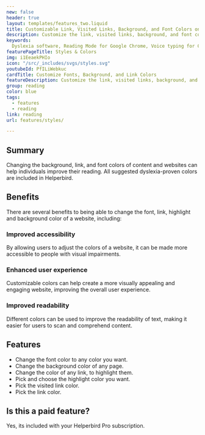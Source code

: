 ```yaml
---
new: false
header: true
layout: templates/features_two.liquid
title: Customizable Link, Visited Links, Background, and Font Colors on Any Website
description: Customize the link, visited links, background, and font colors on any website with Helperbird's easy-to-use color options. Make any website work for you by personalizing its appearance.
keywords:
  Dyslexia software, Reading Mode for Google Chrome, Voice typing for Chrome, Text to speech for Chrome, text reader, Immersive Reader, dyslexia fonts, accessibility software, dyslexia software, Helperbird for Edge, Helperbird for Firefox, Helperbird for Chrome, Opendyslexic for Chrome, OpenDyslexic
featurePageTitle: Styles & Colors
img: i1EeaekPHIo
icon: "/src/_includes/svgs/styles.svg"
youtubeId: PfILiWebkuc
cardTitle: Customize Fonts, Background, and Link Colors
featureDescription: Customize the link, visited links, background, and font colors on any website with Helperbird's easy-to-use color options. Make any website work for you by personalizing its appearance.
group: reading
color: blue
tags:
  - features
  - reading
link: reading
url: features/styles/

---
```


## Summary
Changing the background, link, and font colors of content and websites can help individuals improve their reading. All suggested dyslexia-proven colors are included in Helperbird.
  
## Benefits

There are several benefits to being able to change the font, link, highlight and background color of a website, including:

### Improved accessibility
By allowing users to adjust the colors of a website, it can be made more accessible to people with visual impairments.

### Enhanced user experience
Customizable colors can help create a more visually appealing and engaging website, improving the overall user experience.

### Improved readability
Different colors can be used to improve the readability of text, making it easier for users to scan and comprehend content.

## Features

- Change the font color to any color you want.
- Change the background color of any page.
- Change the color of any link, to highlight them.
- Pick and choose the highlight color you want.
- Pick the visited link color.
- Pick the link color.

## Is this a paid feature?
Yes, its included with your Helperbird Pro subscription.
      













